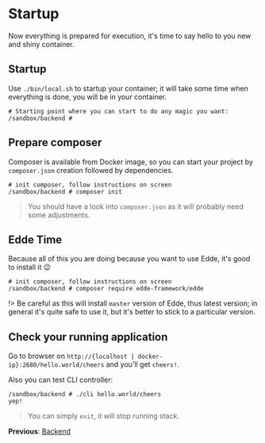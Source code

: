 # Startup

Now everything is prepared for execution, it's time to say hello to you new and shiny container.

## Startup

Use `./bin/local.sh` to startup your container; it will take some time when everything is done, you will be in your
container.

```
# Starting point where you can start to do any magic you want: 
/sandbox/backend #
```

## Prepare composer

Composer is available from Docker image, so you can start your project by `composer.json` creation followed by dependencies. 

```
# init composer, follow instructions on screen 
/sandbox/backend # composer init
```

> You should have a look into `composer.json` as it will probably need some adjustments. 

## Edde Time

Because all of this you are doing because you want to use Edde, it's good to install it :wink: 

```
# init composer, follow instructions on screen 
/sandbox/backend # composer require edde-framework/edde
```

!> Be careful as this will install `master` version of Edde, thus latest version; in general it's quite safe to use it, but it's better
to stick to a particular version.

## Check your running application

Go to browser on `http://{localhost | docker-ip}:2680/hello.world/cheers` and you'll get `cheers!`.

Also you can test CLI controller:

```
/sandbox/backend # ./cli hello.world/cheers
yep!
```

> You can simply `exit`, it will stop running stack.

**Previous**: [Backend](/sandbox/backend)
